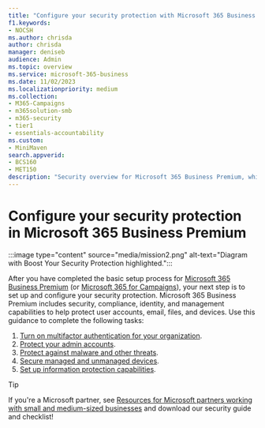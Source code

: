 ```yaml
---
title: "Configure your security protection with Microsoft 365 Business Premium"
f1.keywords:
- NOCSH
ms.author: chrisda
author: chrisda
manager: deniseb
audience: Admin
ms.topic: overview
ms.service: microsoft-365-business
ms.date: 11/02/2023
ms.localizationpriority: medium
ms.collection:
- M365-Campaigns
- m365solution-smb
- m365-security
- tier1
- essentials-accountability
ms.custom:
- MiniMaven
search.appverid:
- BCS160
- MET150
description: "Security overview for Microsoft 365 Business Premium, which provides cybersecurity tools such as multifactor authentication that you can use to prevent cyberattacks."
---
```


# Configure your security protection in Microsoft 365 Business Premium

:::image type="content" source="media/mission2.png" alt-text="Diagram with Boost Your Security Protection highlighted.":::

After you have completed the basic setup process for [Microsoft 365 Business Premium](m365-business-premium-setup.md) (or [Microsoft 365 for Campaigns](m365-campaigns-setup.md)), your next step is to set up and configure your security protection. Microsoft 365 Business Premium includes security, compliance, identity, and management capabilities to help protect user accounts, email, files, and devices. Use this guidance to complete the following tasks:

1. [Turn on multifactor authentication for your organization](m365bp-turn-on-mfa.md).
2. [Protect your admin accounts](m365bp-protect-admin-accounts.md).
3. [Protect against malware and other threats](m365bp-protect-against-malware-cyberthreats.md).
4. [Secure managed and unmanaged devices](m365bp-managed-unmanaged-devices.md).
5. [Set up information protection capabilities](m365bp-set-up-compliance.md).

> [!TIP]
> If you're a Microsoft partner, see [Resources for Microsoft partners working with small and medium-sized businesses](../security/defender-business/mdb-partners.md) and download our security guide and checklist!
